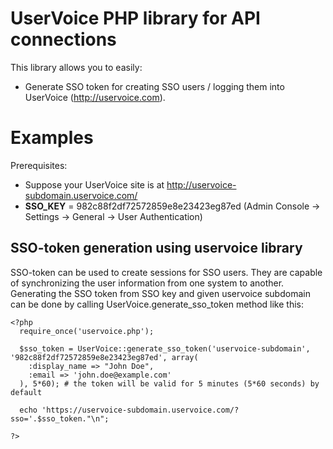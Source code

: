 UserVoice PHP library for API connections
=========================================

This library allows you to easily:
* Generate SSO token for creating SSO users / logging them into UserVoice (http://uservoice.com).

Examples
========

Prerequisites:
* Suppose your UserVoice site is at http://uservoice-subdomain.uservoice.com/
* **SSO\_KEY** = 982c88f2df72572859e8e23423eg87ed (Admin Console -> Settings -> General -> User Authentication)

SSO-token generation using uservoice library
--------------------------------------------

SSO-token can be used to create sessions for SSO users. They are capable of synchronizing the user information from one system to another.
Generating the SSO token from SSO key and given uservoice subdomain can be done by calling UserVoice.generate\_sso\_token method like this:

    <?php
      require_once('uservoice.php');

      $sso_token = UserVoice::generate_sso_token('uservoice-subdomain', '982c88f2df72572859e8e23423eg87ed', array(
        :display_name => "John Doe",
        :email => 'john.doe@example.com'
      ), 5*60); # the token will be valid for 5 minutes (5*60 seconds) by default

      echo 'https://uservoice-subdomain.uservoice.com/?sso='.$sso_token."\n";

    ?>